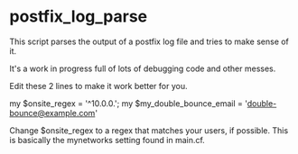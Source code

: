 # postfix_log_parse

This script parses the output of a postfix log file and tries to make sense of it.

It's a work in progress full of lots of debugging code and other messes.

Edit these 2 lines to make it work better for you.

my $onsite_regex = '^10\.0\.0\.';
my $my_double_bounce_email = 'double-bounce@example.com'

Change $onsite_regex to a regex that matches your users, if possible.  This is basically the mynetworks setting found in main.cf.
